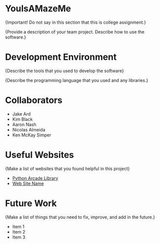 # YouIsAMazeMe

{Important!  Do not say in this section that this is college assignment.}

{Provide a description of your team project.  Describe how to use the software.}

# Development Environment

{Describe the tools that you used to develop the software}

{Describe the programming language that you used and any libraries.}

# Collaborators

* Jake Ard
* Kim Black
* Aaron Nash
* Nicolas Almeida
* Ken McKay Simper

# Useful Websites

{Make a list of websites that you found helpful in this project}
* [Python Arcade Library](https://api.arcade.academy/en/latest/)
* [Web Site Name](http://url.link.goes.here)

# Future Work

{Make a list of things that you need to fix, improve, and add in the future.}
* Item 1
* Item 2
* Item 3